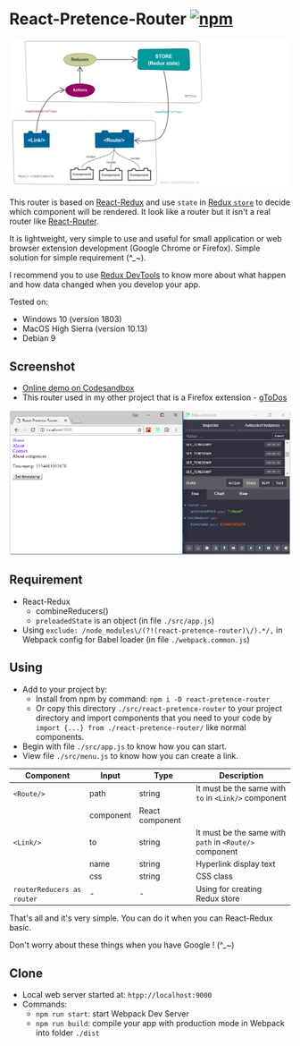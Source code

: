 # React-Pretence-Router [![npm](https://img.shields.io/badge/npm-1.0.1-orange.svg)](https://www.npmjs.com/package/react-pretence-router)
![Structure](./assets/structure.png)

This router is based on [React-Redux](https://redux.js.org/basics/usagewithreact) and use `state` in [Redux `store`](https://redux.js.org/basics/store) to decide which component will be rendered. It look like a router but it isn't a real router like [React-Router](https://github.com/ReactTraining/react-router).

It is lightweight, very simple to use and useful for small application or web browser extension development (Google Chrome or Firefox). Simple solution for simple requirement (^_~).

I recommend you to use [Redux DevTools](https://github.com/zalmoxisus/redux-devtools-extension) to know more about what happen and how data changed when you develop your app.

Tested on:
* Windows 10 (version 1803)
* MacOS High Sierra (version 10.13)
* Debian 9

## Screenshot
* [Online demo on Codesandbox](https://codesandbox.io/s/r53y0kyvzo)
* This router used in my other project that is a Firefox extension - [gToDos](https://addons.mozilla.org/sv-SE/firefox/addon/gtodos/)

![Screenshot](./assets/screenshot.png)

## Requirement
* React-Redux
   * combineReducers()
   * `preloadedState` is an object (in file `./src/app.js`)
* Using `exclude: /node_modules\/(?!(react-pretence-router)\/).*/,` in Webpack config for Babel loader (in file `./webpack.common.js`)

## Using
* Add to your project by:
   * Install from npm by command: `npm i -D react-pretence-router`
   * Or copy this directory `./src/react-pretence-router` to your project directory and import components that you need to your code by `import {...} from ./react-pretence-router/` like normal components.
* Begin with file `./src/app.js` to know how you can start.
* View file `./src/menu.js` to know how you can create a link.

|Component|Input|Type|Description
|---|---|---|---|
|`<Route/>`|path|string|It must be the same with `to` in `<Link/>` component|
||component|React component||
|`<Link/>`|to|string|It must be the same with `path` in `<Route/>` component|
||name|string|Hyperlink display text|
||css|string|CSS class|
|`routerReducers as router`|-|-|Using for creating Redux store|

That's all and it's very simple. You can do it when you can React-Redux basic.

Don't worry about these things when you have Google ! (^_~)

## Clone
* Local web server started at: `htpp://localhost:9000`
* Commands:
    * `npm run start`: start Webpack Dev Server
    * `npm run build`: compile your app with production mode in Webpack into folder `./dist`
